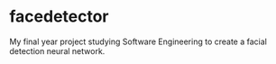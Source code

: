 # facedetector
My final year project studying Software Engineering to create a facial detection neural network.
